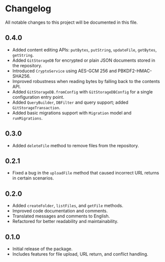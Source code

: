 # Changelog

All notable changes to this project will be documented in this file.

## 0.4.0
- Added content editing APIs: `putBytes`, `putString`, `updateFile`, `getBytes`, `getString`.
- Added `GitStorageDB` for encrypted or plain JSON documents stored in the repository.
- Introduced `CryptoService` using AES-GCM 256 and PBKDF2-HMAC-SHA256.
- Improved robustness when reading bytes by falling back to the contents API.
- Added `GitStorageDB.fromConfig` with `GitStorageDBConfig` for a single configuration entry point.
- Added `QueryBuilder`, `DBFilter` and query support; added `GitStorageTransaction`.
- Added basic migrations support with `Migration` model and `runMigrations`.

## 0.3.0
- Added `deleteFile` method to remove files from the repository.

## 0.2.1
- Fixed a bug in the `uploadFile` method that caused incorrect URL returns in certain scenarios.

## 0.2.0
- Added `createFolder`, `listFiles`, and `getFile` methods.
- Improved code documentation and comments.
- Translated messages and comments to English.
- Refactored for better readability and maintainability.

## 0.1.0
- Initial release of the package.
- Includes features for file upload, URL return, and conflict handling.
